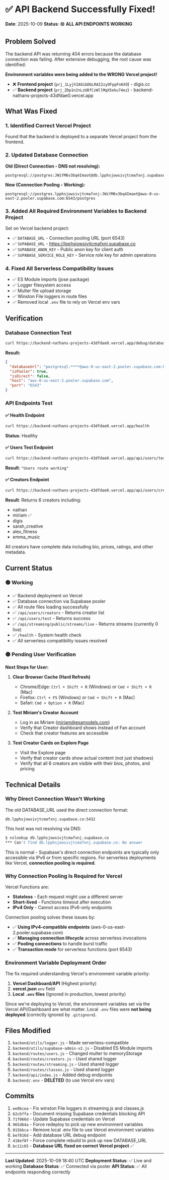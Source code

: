 # ✅ API Backend Successfully Fixed!

**Date**: 2025-10-09
**Status**: 🟢 **ALL API ENDPOINTS WORKING**

## Problem Solved

The backend API was returning 404 errors because the database connection was failing. After extensive debugging, the root cause was identified:

**Environment variables were being added to the WRONG Vercel project!**

- ❌ **Frontend project** (`prj_1LyjhIAOibDbLRAI2zyOFppFn6XO`) - digis.cc
- ✅ **Backend project** (`prj_ZDp1n2nLzUBfCzWllMqX5eku74ez`) - backend-nathans-projects-43dfdae0.vercel.app

## What Was Fixed

### 1. Identified Correct Vercel Project
Found that the backend is deployed to a separate Vercel project from the frontend.

### 2. Updated Database Connection
**Old (Direct Connection - DNS not resolving):**
```
postgresql://postgres:JWiYM6v3bq4Imaot@db.lpphsjowsivjtcmafxnj.supabase.co:5432/postgres
```

**New (Connection Pooling - Working):**
```
postgresql://postgres.lpphsjowsivjtcmafxnj:JWiYM6v3bq4Imaot@aws-0-us-east-2.pooler.supabase.com:6543/postgres
```

### 3. Added All Required Environment Variables to Backend Project

Set on Vercel backend project:
- ✅ `DATABASE_URL` - Connection pooling URL (port 6543)
- ✅ `SUPABASE_URL` - https://lpphsjowsivjtcmafxnj.supabase.co
- ✅ `SUPABASE_ANON_KEY` - Public anon key for client auth
- ✅ `SUPABASE_SERVICE_ROLE_KEY` - Service role key for admin operations

### 4. Fixed All Serverless Compatibility Issues

- ✅ ES Module imports (jose package)
- ✅ Logger filesystem access
- ✅ Multer file upload storage
- ✅ Winston File loggers in route files
- ✅ Removed local `.env` file to rely on Vercel env vars

## Verification

### Database Connection Test
```bash
curl https://backend-nathans-projects-43dfdae0.vercel.app/debug/database-url
```

**Result:**
```json
{
  "databaseUrl": "postgresql:****@aws-0-us-east-2.pooler.supabase.com:6543/postgres",
  "isPooler": true,
  "isDirect": false,
  "host": "aws-0-us-east-2.pooler.supabase.com",
  "port": "6543"
}
```

### API Endpoints Test

#### ✅ Health Endpoint
```bash
curl https://backend-nathans-projects-43dfdae0.vercel.app/health
```
**Status**: Healthy

#### ✅ Users Test Endpoint
```bash
curl https://backend-nathans-projects-43dfdae0.vercel.app/api/users/test
```
**Result**: `"Users route working"`

#### ✅ Creators Endpoint
```bash
curl https://backend-nathans-projects-43dfdae0.vercel.app/api/users/creators
```
**Result**: Returns 6 creators including:
- nathan
- miriam ✅
- digis
- sarah_creative
- alex_fitness
- emma_music

All creators have complete data including bio, prices, ratings, and other metadata.

## Current Status

### 🟢 Working
- ✅ Backend deployment on Vercel
- ✅ Database connection via Supabase pooler
- ✅ All route files loading successfully
- ✅ `/api/users/creators` - Returns creator list
- ✅ `/api/users/test` - Returns success
- ✅ `/api/streaming/public/streams/live` - Returns streams (currently 0 live)
- ✅ `/health` - System health check
- ✅ All serverless compatibility issues resolved

### 🟡 Pending User Verification

**Next Steps for User:**

1. **Clear Browser Cache (Hard Refresh)**
   - Chrome/Edge: `Ctrl + Shift + R` (Windows) or `Cmd + Shift + R` (Mac)
   - Firefox: `Ctrl + F5` (Windows) or `Cmd + Shift + R` (Mac)
   - Safari: `Cmd + Option + R` (Mac)

2. **Test Miriam's Creator Account**
   - Log in as Miriam (miriam@examodels.com)
   - Verify that Creator dashboard shows instead of Fan account
   - Check that creator features are accessible

3. **Test Creator Cards on Explore Page**
   - Visit the Explore page
   - Verify that creator cards show actual content (not just shadows)
   - Verify that all 6 creators are visible with their bios, photos, and pricing

## Technical Details

### Why Direct Connection Wasn't Working

The old DATABASE_URL used the direct connection format:
```
db.lpphsjowsivjtcmafxnj.supabase.co:5432
```

This host was not resolving via DNS:
```bash
$ nslookup db.lpphsjowsivjtcmafxnj.supabase.co
*** Can't find db.lpphsjowsivjtcmafxnj.supabase.co: No answer
```

This is normal - Supabase's direct connection endpoints are typically only accessible via IPv6 or from specific regions. For serverless deployments like Vercel, **connection pooling is required**.

### Why Connection Pooling Is Required for Vercel

Vercel Functions are:
- **Stateless** - Each request might use a different server
- **Short-lived** - Functions timeout after execution
- **IPv4 Only** - Cannot access IPv6-only endpoints

Connection pooling solves these issues by:
- ✅ **Using IPv4-compatible endpoints** (aws-0-us-east-2.pooler.supabase.com)
- ✅ **Managing connection lifecycle** across serverless invocations
- ✅ **Pooling connections** to handle burst traffic
- ✅ **Transaction mode** for serverless functions (port 6543)

### Environment Variable Deployment Order

The fix required understanding Vercel's environment variable priority:

1. **Vercel Dashboard/API** (Highest priority)
2. **vercel.json** `env` field
3. **Local `.env` files** (Ignored in production, lowest priority)

Since we're deploying to Vercel, the environment variables set via the Vercel API/Dashboard are what matter. Local `.env` files were **not being deployed** (correctly ignored by `.gitignore`).

## Files Modified

1. `backend/utils/logger.js` - Made serverless-compatible
2. `backend/utils/supabase-admin-v2.js` - Disabled ES Module imports
3. `backend/routes/users.js` - Changed multer to memoryStorage
4. `backend/routes/creators.js` - Used shared logger
5. `backend/routes/streaming.js` - Used shared logger
6. `backend/routes/classes.js` - Used shared logger
7. `backend/api/index.js` - Added debug endpoints
8. `backend/.env` - **DELETED** (to use Vercel env vars)

## Commits

1. `ee9bcea` - Fix winston File loggers in streaming.js and classes.js
2. `62cbffa` - Document missing Supabase credentials blocking API
3. `71f066d` - Update Supabase credentials on Vercel
4. `965d64a` - Force redeploy to pick up new environment variables
5. `015bbca` - Remove local .env file to use Vercel environment variables
6. `be7816d` - Add database URL debug endpoint
7. `418ef8f` - Force complete rebuild to pick up new DATABASE_URL
8. `bc11c65` - **Database URL fixed on correct Vercel project** ✅

---

**Last Updated**: 2025-10-09 18:40 UTC
**Deployment Status**: ✅ Live and working
**Database Status**: ✅ Connected via pooler
**API Status**: ✅ All endpoints responding correctly
